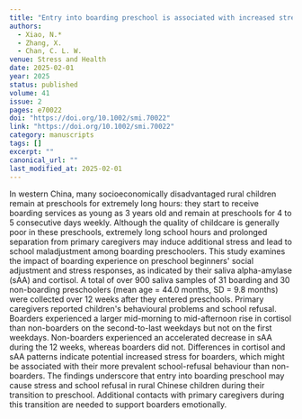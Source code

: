 ```yaml
---
title: "Entry into boarding preschool is associated with increased stress and school refusal"
authors:
  - Xiao, N.*
  - Zhang, X.
  - Chan, C. L. W.
venue: Stress and Health
date: 2025-02-01
year: 2025
status: published
volume: 41
issue: 2
pages: e70022
doi: "https://doi.org/10.1002/smi.70022"
link: "https://doi.org/10.1002/smi.70022"
category: manuscripts
tags: []
excerpt: ""
canonical_url: ""
last_modified_at: 2025-02-01
---
```

In western China, many socioeconomically disadvantaged rural children remain at preschools for extremely long hours: they start to receive boarding services as young as 3 years old and remain at preschools for 4 to 5 consecutive days weekly. Although the quality of childcare is generally poor in these preschools, extremely long school hours and prolonged separation from primary caregivers may induce additional stress and lead to school maladjustment among boarding preschoolers. This study examines the impact of boarding experience on preschool beginners' social adjustment and stress responses, as indicated by their saliva alpha-amylase (sAA) and cortisol. A total of over 900 saliva samples of 31 boarding and 30 non-boarding preschoolers (mean age = 44.0 months, SD = 9.8 months) were collected over 12 weeks after they entered preschools. Primary caregivers reported children's behavioural problems and school refusal. Boarders experienced a larger mid-morning to mid-afternoon rise in cortisol than non-boarders on the second-to-last weekdays but not on the first weekdays. Non-boarders experienced an accelerated decrease in sAA during the 12 weeks, whereas boarders did not. Differences in cortisol and sAA patterns indicate potential increased stress for boarders, which might be associated with their more prevalent school-refusal behaviour than non-boarders. The findings underscore that entry into boarding preschool may cause stress and school refusal in rural Chinese children during their transition to preschool. Additional contacts with primary caregivers during this transition are needed to support boarders emotionally.
